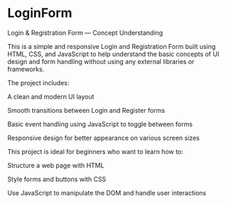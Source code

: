 # LoginForm

Login & Registration Form — Concept Understanding

This is a simple and responsive Login and Registration Form built using HTML, CSS, and JavaScript to help understand the basic concepts of UI design and form handling without using any external libraries or frameworks.

The project includes:

A clean and modern UI layout

Smooth transitions between Login and Register forms

Basic event handling using JavaScript to toggle between forms

Responsive design for better appearance on various screen sizes

This project is ideal for beginners who want to learn how to:

Structure a web page with HTML

Style forms and buttons with CSS

Use JavaScript to manipulate the DOM and handle user interactions

